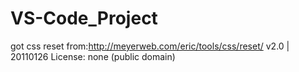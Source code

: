 # VS-Code_Project
got css reset from:http://meyerweb.com/eric/tools/css/reset/ 
   v2.0 | 20110126
   License: none (public domain)